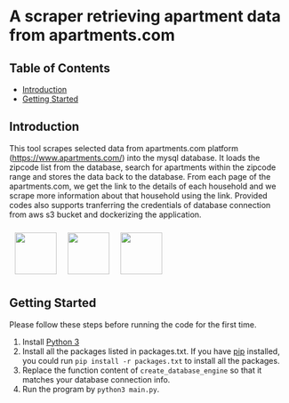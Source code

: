 # A scraper retrieving apartment data from apartments.com


## Table of Contents
- [Introduction](#introduction)
- [Getting Started](#getting-started)


## Introduction

This tool scrapes selected data from apartments.com platform (https://www.apartments.com/) into the mysql database. It loads the zipcode list from the database, search for apartments within the zipcode range and stores the data back to the database. From each page of the apartments.com, we get the link to the details of each household and we scrape more information about that household using the link. Provided codes also supports tranferring the credentials of database connection from aws s3 bucket and dockerizing the application.


<img src="https://cdn4.iconfinder.com/data/icons/logos-and-brands/512/267_Python_logo-512.png" height="75" style="margin: 10px; float: left;">
<img src="https://img.icons8.com/color/48/000000/docker.png" height="75" style="margin: 10px; float: left;">
<img src="https://upload.wikimedia.org/wikipedia/commons/thumb/1/1d/AmazonWebservices_Logo.svg/580px-AmazonWebservices_Logo.svg.png" height="75" style="margin: 10px; float:left;">
<div style="clear:both;"></div>

## Getting Started
Please follow these steps before running the code for the first time.
1. Install [Python 3](https://www.python.org/downloads/)
2. Install all the packages listed in packages.txt. If you have [pip](https://pypi.org/project/pip/) installed, you could run `pip install -r packages.txt` to install all the packages.
3. Replace the function content of `create_database_engine` so that it matches your database connection info.
4. Run the program by `python3 main.py`.


